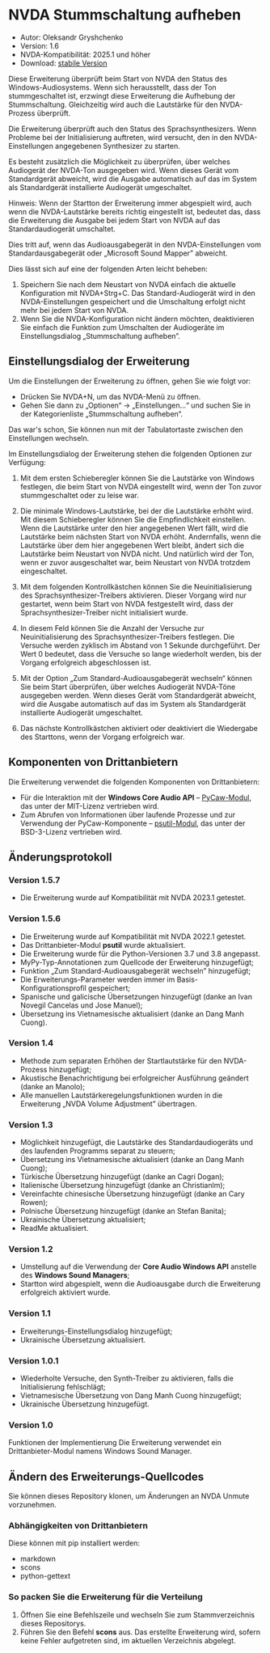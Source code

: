 # NVDA Stummschaltung aufheben

* Autor: Oleksandr Gryshchenko
* Version: 1.6
* NVDA-Kompatibilität: 2025.1 und höher
* Download: [stabile Version][1]

Diese Erweiterung überprüft beim Start von NVDA den Status des Windows-Audiosystems. Wenn sich herausstellt, dass der Ton stummgeschaltet ist, erzwingt diese Erweiterung die Aufhebung der Stummschaltung. Gleichzeitig wird auch die Lautstärke für den NVDA-Prozess überprüft.

Die Erweiterung überprüft auch den Status des Sprachsynthesizers. Wenn Probleme bei der Initialisierung auftreten, wird versucht, den in den NVDA-Einstellungen angegebenen Synthesizer zu starten.

Es besteht zusätzlich die Möglichkeit zu überprüfen, über welches Audiogerät der NVDA-Ton ausgegeben wird. Wenn dieses Gerät vom Standardgerät abweicht, wird die Ausgabe automatisch auf das im System als Standardgerät installierte Audiogerät umgeschaltet.

Hinweis: Wenn der Startton der Erweiterung immer abgespielt wird, auch wenn die NVDA-Lautstärke bereits richtig eingestellt ist, bedeutet das, dass die Erweiterung die Ausgabe bei jedem Start von NVDA auf das Standardaudiogerät umschaltet.

Dies tritt auf, wenn das Audioausgabegerät in den NVDA-Einstellungen vom Standardausgabegerät oder „Microsoft Sound Mapper” abweicht.

Dies lässt sich auf eine der folgenden Arten leicht beheben:

1. Speichern Sie nach dem Neustart von NVDA einfach die aktuelle Konfiguration mit NVDA+Strg+C. Das Standard-Audiogerät wird in den NVDA-Einstellungen gespeichert und die Umschaltung erfolgt nicht mehr bei jedem Start von NVDA.
2. Wenn Sie die NVDA-Konfiguration nicht ändern möchten, deaktivieren Sie einfach die Funktion zum Umschalten der Audiogeräte im Einstellungsdialog „Stummschaltung aufheben”.

## Einstellungsdialog der Erweiterung

Um die Einstellungen der Erweiterung zu öffnen, gehen Sie wie folgt vor:

* Drücken Sie NVDA+N, um das NVDA-Menü zu öffnen.
* Gehen Sie dann zu „Optionen“ -> „Einstellungen...“ und suchen Sie in der Kategorienliste „Stummschaltung aufheben“.

Das war's schon, Sie können nun mit der Tabulatortaste zwischen den Einstellungen wechseln.

Im Einstellungsdialog der Erweiterung stehen die folgenden Optionen zur Verfügung:

1. Mit dem ersten Schieberegler können Sie die Lautstärke von Windows festlegen, die beim Start von NVDA eingestellt wird, wenn der Ton zuvor stummgeschaltet oder zu leise war.

2. Die minimale Windows-Lautstärke, bei der die Lautstärke erhöht wird. Mit diesem Schieberegler können Sie die Empfindlichkeit einstellen. Wenn die Lautstärke unter den hier angegebenen Wert fällt, wird die Lautstärke beim nächsten Start von NVDA erhöht. Andernfalls, wenn die Lautstärke über dem hier angegebenen Wert bleibt, ändert sich die Lautstärke beim Neustart von NVDA nicht. Und natürlich wird der Ton, wenn er zuvor ausgeschaltet war, beim Neustart von NVDA trotzdem eingeschaltet.

3. Mit dem folgenden Kontrollkästchen können Sie die Neuinitialisierung des Sprachsynthesizer-Treibers aktivieren. Dieser Vorgang wird nur gestartet, wenn beim Start von NVDA festgestellt wird, dass der Sprachsynthesizer-Treiber nicht initialisiert wurde.

4. In diesem Feld können Sie die Anzahl der Versuche zur Neuinitialisierung des Sprachsynthesizer-Treibers festlegen. Die Versuche werden zyklisch im Abstand von 1 Sekunde durchgeführt. Der Wert 0 bedeutet, dass die Versuche so lange wiederholt werden, bis der Vorgang erfolgreich abgeschlossen ist.

5. Mit der Option „Zum Standard-Audioausgabegerät wechseln“ können Sie beim Start überprüfen, über welches Audiogerät NVDA-Töne ausgegeben werden. Wenn dieses Gerät vom Standardgerät abweicht, wird die Ausgabe automatisch auf das im System als Standardgerät installierte Audiogerät umgeschaltet.

6. Das nächste Kontrollkästchen aktiviert oder deaktiviert die Wiedergabe des Starttons, wenn der Vorgang erfolgreich war.

## Komponenten von Drittanbietern

Die Erweiterung verwendet die folgenden Komponenten von Drittanbietern:

* Für die Interaktion mit der **Windows Core Audio API** – [PyCaw-Modul](https://github.com/AndreMiras/pycaw/), das unter der MIT-Lizenz vertrieben wird.
* Zum Abrufen von Informationen über laufende Prozesse und zur Verwendung der PyCaw-Komponente – [psutil-Modul](https://github.com/giampaolo/psutil), das unter der BSD-3-Lizenz vertrieben wird.

## Änderungsprotokoll

### Version 1.5.7
* Die Erweiterung wurde auf Kompatibilität mit NVDA 2023.1 getestet.

### Version 1.5.6
* Die Erweiterung wurde auf Kompatibilität mit NVDA 2022.1 getestet.
* Das Drittanbieter-Modul **psutil** wurde aktualisiert.
* Die Erweiterung wurde für die Python-Versionen 3.7 und 3.8 angepasst.
* MyPy-Typ-Annotationen zum Quellcode der Erweiterung hinzugefügt;
* Funktion „Zum Standard-Audioausgabegerät wechseln” hinzugefügt;
* Die Erweiterungs-Parameter werden immer im Basis-Konfigurationsprofil gespeichert;
* Spanische und galicische Übersetzungen hinzugefügt (danke an Ivan Novegil Cancelas und Jose Manuel);
* Übersetzung ins Vietnamesische aktualisiert (danke an Dang Manh Cuong).

### Version 1.4
* Methode zum separaten Erhöhen der Startlautstärke für den NVDA-Prozess hinzugefügt;
* Akustische Benachrichtigung bei erfolgreicher Ausführung geändert (danke an Manolo);
* Alle manuellen Lautstärkeregelungsfunktionen wurden in die Erweiterung „NVDA Volume Adjustment” übertragen.

### Version 1.3
* Möglichkeit hinzugefügt, die Lautstärke des Standardaudiogeräts und des laufenden Programms separat zu steuern;
* Übersetzung ins Vietnamesische aktualisiert (danke an Dang Manh Cuong);
* Türkische Übersetzung hinzugefügt (danke an Cagri Dogan);
* Italienische Übersetzung hinzugefügt (danke an Christianlm);
* Vereinfachte chinesische Übersetzung hinzugefügt (danke an Cary Rowen);
* Polnische Übersetzung hinzugefügt (danke an Stefan Banita);
* Ukrainische Übersetzung aktualisiert;
* ReadMe aktualisiert.

### Version 1.2
* Umstellung auf die Verwendung der **Core Audio Windows API** anstelle des **Windows Sound Managers**;
* Startton wird abgespielt, wenn die Audioausgabe durch die Erweiterung erfolgreich aktiviert wurde.

### Version 1.1
* Erweiterungs-Einstellungsdialog hinzugefügt;
* Ukrainische Übersetzung aktualisiert.

### Version 1.0.1
* Wiederholte Versuche, den Synth-Treiber zu aktivieren, falls die Initialisierung fehlschlägt;
* Vietnamesische Übersetzung von Dang Manh Cuong hinzugefügt;
* Ukrainische Übersetzung hinzugefügt.

### Version 1.0

Funktionen der Implementierung
Die Erweiterung verwendet ein Drittanbieter-Modul namens Windows Sound Manager.

## Ändern des Erweiterungs-Quellcodes
Sie können dieses Repository klonen, um Änderungen an NVDA Unmute vorzunehmen.

### Abhängigkeiten von Drittanbietern

Diese können mit pip installiert werden:

- markdown
- scons
- python-gettext

### So packen Sie die Erweiterung für die Verteilung

1. Öffnen Sie eine Befehlszeile und wechseln Sie zum Stammverzeichnis dieses Repositorys.
2. Führen Sie den Befehl **scons** aus. Das erstellte Erweiterung wird, sofern keine Fehler aufgetreten sind, im aktuellen Verzeichnis abgelegt.

[1]: https://addons.nvda-project.org/files/get.php?file=unmute
